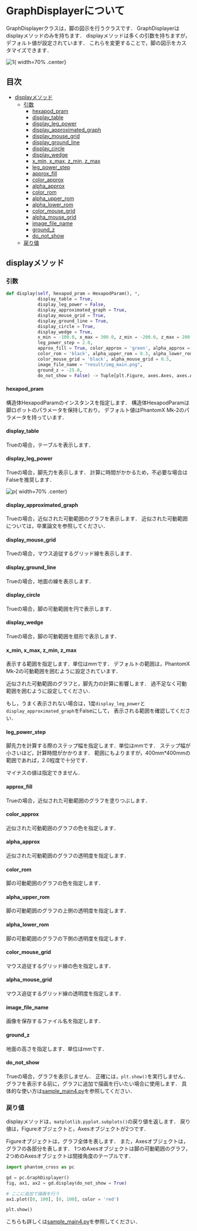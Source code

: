 
# GraphDisplayerについて

GraphDisplayerクラスは，脚の図示を行うクラスです．
GraphDisplayerはdisplayメソッドのみを持ちます．
displayメソッドは多くの引数を持ちますが，デフォルト値が設定されています．
これらを変更することで，脚の図示をカスタマイズできます．

![1](./img/simple.jpg){ width=70% .center}

## 目次

- [displayメソッド](#displayメソッド)
  - [引数](#引数)
    - [hexapod_pram](#hexapod_pram)
    - [display_table](#display_table)
    - [display_leg_power](#display_leg_power)
    - [display_approximated_graph](#display_approximated_graph)
    - [display_mouse_grid](#display_mouse_grid)
    - [display_ground_line](#display_ground_line)
    - [display_circle](#display_circle)
    - [display_wedge](#display_wedge)
    - [x_min, x_max, z_min, z_max](#x_min-x_max-z_min-z_max)
    - [leg_power_step](#leg_power_step)
    - [approx_fill](#approx_fill)
    - [color_approx](#color_approx)
    - [alpha_approx](#alpha_approx)
    - [color_rom](#color_rom)
    - [alpha_upper_rom](#alpha_upper_rom)
    - [alpha_lower_rom](#alpha_lower_rom)
    - [color_mouse_grid](#color_mouse_grid)
    - [alpha_mouse_grid](#alpha_mouse_grid)
    - [image_file_name](#image_file_name)
    - [ground_z](#ground_z)
    - [do_not_show](#do_not_show)
  - [戻り値](#戻り値)

## displayメソッド

### 引数

```python
def display(self, hexapod_pram = HexapodParam(), *, 
            display_table = True,
            display_leg_power = False,
            display_approximated_graph = True,
            display_mouse_grid = True,
            display_ground_line = True,
            display_circle = True, 
            display_wedge = True,
            x_min = -100.0, x_max = 300.0, z_min = -200.0, z_max = 200.0,
            leg_power_step = 2.0,
            approx_fill = True, color_approx = 'green', alpha_approx = 0.5, 
            color_rom = 'black', alpha_upper_rom = 0.3, alpha_lower_rom = 1.0,
            color_mouse_grid = 'black', alpha_mouse_grid = 0.5,
            image_file_name = "result/img_main.png",
            ground_z = -25.0,
            do_not_show = False) -> Tuple[plt.Figure, axes.Axes, axes.Axes]:
```

#### hexapod_pram

構造体HexapodParamのインスタンスを指定します．
構造体HexapodParamは脚ロボットのパラメータを保持しており，
デフォルト値はPhantomX Mk-2のパラメータを持っています．

#### display_table

Trueの場合，テーブルを表示します．

#### display_leg_power

Trueの場合，脚先力を表示します．
計算に時間がかかるため，不必要な場合はFalseを推奨します．

![p](./img/power.jpg){ width=70% .center}

#### display_approximated_graph

Trueの場合，近似された可動範囲のグラフを表示します．
近似された可動範囲については，卒業論文を参照してください．

#### display_mouse_grid

Trueの場合，マウス追従するグリッド線を表示します．

#### display_ground_line

Trueの場合，地面の線を表示します．

#### display_circle

Trueの場合，脚の可動範囲を円で表示します．

#### display_wedge

Trueの場合，脚の可動範囲を扇形で表示します．

#### x_min, x_max, z_min, z_max

表示する範囲を指定します．単位はmmです．
デフォルトの範囲は，PhantomX Mk-2の可動範囲を囲むように設定されています．

近似された可動範囲のグラフと，脚先力の計算に影響します．
過不足なく可動範囲を囲むように設定してください．

もし，うまく表示されない場合は，1度`display_leg_power`と`display_approximated_graph`をFalseにして，
表示される範囲を確認してください．

#### leg_power_step

脚先力を計算する際のステップ幅を指定します．単位はmmです．
ステップ幅が小さいほど，計算時間がかかります．
範囲にもよりますが，400mm*400mmの範囲であれば，2.0程度で十分です．

マイナスの値は指定できません．

#### approx_fill

Trueの場合，近似された可動範囲のグラフを塗りつぶします．

#### color_approx

近似された可動範囲のグラフの色を指定します．

#### alpha_approx

近似された可動範囲のグラフの透明度を指定します．

#### color_rom

脚の可動範囲のグラフの色を指定します．

#### alpha_upper_rom

脚の可動範囲のグラフの上側の透明度を指定します．

#### alpha_lower_rom

脚の可動範囲のグラフの下側の透明度を指定します．

#### color_mouse_grid

マウス追従するグリッド線の色を指定します．

#### alpha_mouse_grid

マウス追従するグリッド線の透明度を指定します．

#### image_file_name

画像を保存するファイル名を指定します．

#### ground_z

地面の高さを指定します．単位はmmです．

#### do_not_show

Trueの場合，グラフを表示しません．
正確には，`plt.show()`を実行しません．
グラフを表示する前に，グラフに追加で描画を行いたい場合に使用します．
具体的な使い方は[sample_main4.py](../sample_main4.py)を参照してください．

### 戻り値

displayメソッドは，`matplotlib.pyplot.subplots()`の戻り値を返します．
戻り値は，Figureオブジェクトと，Axesオブジェクトが2つです．

Figureオブジェクトは，グラフ全体を表します．
また，Axesオブジェクトは，グラフの各部分を表します．
1つめAxesオブジェクトは脚の可動範囲のグラフ，2つめのAxesオブジェクトは間接角度のテーブルです．

```python
import phantom_cross as pc

gd = pc.GraphDisplayer()
fig, ax1, ax2 = gd.display(do_not_show = True)

# ここに追加で描画を行う
ax1.plot([0, 100], [0, 100], color = 'red')

plt.show()
```

こちらも詳しくは[sample_main4.py](../sample_main4.py)を参照してください．
